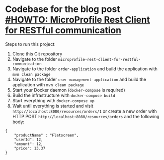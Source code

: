 # Codebase for the blog post [#HOWTO: MicroProfile Rest Client for RESTful communication](https://rieckpil.de/howto-microprofile-rest-client-for-restful-communication/)

Steps to run this project:

1. Clone this Git repository
2. Navigate to the folder `microprofile-rest-client-for-restful-communication`
3. Navigate to the folder `order-application` and build the application with `mvn clean package`
4. Navigate to the folder `user-management-application` and build the application with `mvn clean package`
5. Start your Docker daemon (`docker-compose` is required)
6. Build the infrastructure with `docker-compose build`
7. Start everything with `docker-compose up`
8. Wait until everything is started and visit `http://localhost:8080/resources/orders/1` or create a new order with HTTP POST `http://localhost:8080/resources/orders` and the following body:
```
{
    "productName" : "Flatscreen",
    "userId": 12,
    "amount": 12,
    "price": 13.37
}
```